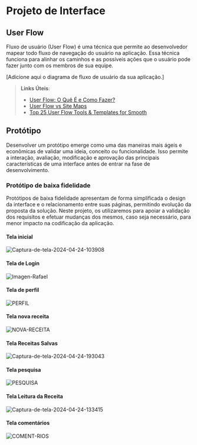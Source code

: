 
# Projeto de Interface

## User Flow

Fluxo de usuário (User Flow) é uma técnica que permite ao desenvolvedor mapear todo fluxo de navegação do usuário na aplicação. Essa técnica funciona para alinhar os caminhos e as possíveis ações que o usuário pode fazer junto com os membros de sua equipe.

[Adicione aqui o diagrama de fluxo de usuário da sua aplicação.] 

> **Links Úteis**:
> - [User Flow: O Quê É e Como Fazer?](https://medium.com/7bits/fluxo-de-usu%C3%A1rio-user-flow-o-que-%C3%A9-como-fazer-79d965872534)
> - [User Flow vs Site Maps](http://designr.com.br/sitemap-e-user-flow-quais-as-diferencas-e-quando-usar-cada-um/)
> - [Top 25 User Flow Tools & Templates for Smooth](https://www.mockplus.com/blog/post/user-flow-tools)

## Protótipo

Desenvolver um protótipo emerge como uma das maneiras mais ágeis e econômicas de validar uma ideia, conceito ou funcionalidade. Isso permite a interação, avaliação, modificação e aprovação das principais características de uma interface antes de entrar na fase de desenvolvimento. 

### Protótipo de baixa fidelidade

Protótipos de baixa fidelidade apresentam de forma simplificada o design da interface e o relacionamento entre suas páginas, permitindo evolução da proposta da solução. Neste projeto, os utilizaremos para apoiar a validação dos requisitos e efetuar mudanças dos mesmos, caso seja necessário, para menor impacto na codificação da aplicação.


#### Tela inicial
![Captura-de-tela-2024-04-24-103908](https://github.com/ICEI-PUC-Minas-PMV-SInt/Grupo-04-Receitas/assets/165046436/49dc0a00-03d9-46f3-a6e9-828252e73210)

#### Tela de Login
![Imagen-Rafael](https://github.com/ICEI-PUC-Minas-PMV-SInt/Grupo-04-Receitas/assets/165046436/dce28fde-607f-42de-8726-f306a1e641f6)

#### Tela de perfil
![PERFIL](https://github.com/ICEI-PUC-Minas-PMV-SInt/Grupo-04-Receitas/assets/165046436/1ce3f096-425a-4c62-baf2-0e60f2ed2d56)

#### Tela nova receita
![NOVA-RECEITA](https://github.com/ICEI-PUC-Minas-PMV-SInt/Grupo-04-Receitas/assets/165046436/d9c4c4c2-642d-4c76-b5a2-e8c2a1528b31)

#### Tela Receitas Salvas

![Captura-de-tela-2024-04-24-193043](https://github.com/ICEI-PUC-Minas-PMV-SInt/Grupo-04-Receitas/assets/165046436/7e9440d1-ea22-4be7-ab87-da74ec1ae32d)

#### Tela pesquisa
![PESQUISA](https://github.com/ICEI-PUC-Minas-PMV-SInt/Grupo-04-Receitas/assets/165046436/b47258cb-72ed-4d38-8a40-589147813137)

#### Tela Leitura da Receita

![Captura-de-tela-2024-04-24-133415](https://github.com/ICEI-PUC-Minas-PMV-SInt/Grupo-04-Receitas/assets/165046436/e1dc5982-e131-4bd6-b815-f9d19126ab25)

#### Tela comentários
![COMENT-RIOS](https://github.com/ICEI-PUC-Minas-PMV-SInt/Grupo-04-Receitas/assets/165046436/ed7f91ef-434e-4683-9e8b-624470962548)
